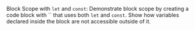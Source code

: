 Block Scope with `let` and `const`: Demonstrate block scope by creating a code block with `` that uses both `let` and `const`. Show how variables declared inside the block are not accessible outside of it.